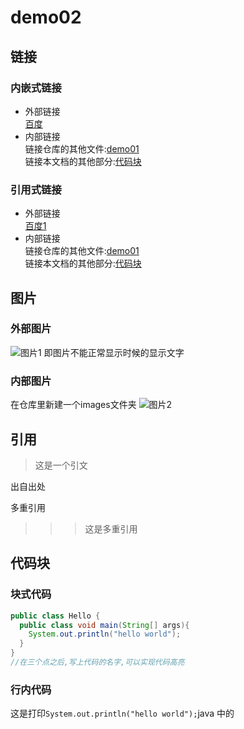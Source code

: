 # demo02

## 链接
### 内嵌式链接
- 外部链接  
[百度](http://www.baidu.com)  
- 内部链接  
链接仓库的其他文件:[demo01](demo01.md)  
链接本文档的其他部分:[代码块](demo02.md#代码块)

### 引用式链接
- 外部链接  
[百度1](baidu)
- 内部链接  
链接仓库的其他文件:[demo01]  
链接本文档的其他部分:[代码块]

## 图片
### 外部图片
![图片1][picture1]
即图片不能正常显示时候的显示文字  
### 内部图片
在仓库里新建一个images文件夹
![图片2][picture2]
## 引用
>这是一个引文

出自出处

多重引用

>>> 这是多重引用

## 代码块
### 块式代码

```java
public class Hello {
  public class void main(String[] args){
    System.out.println("hello world");
  }
}
//在三个点之后,写上代码的名字,可以实现代码高亮
```
### 行内代码
这是打印`System.out.println("hello world");`java 中的







<!---下面是本文中用到的链接--->

[baidu]:http://www.baidu.com
[demo01]:demo01.md
[代码块]:(demo02.md#代码块)
[picture1]:(https://www.baidu.com/img/bd_logo1.png)
[picture2]:(images/timg.jpeg)
